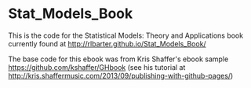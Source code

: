 # Stat_Models_Book

This is the code for the Statistical Models: Theory and Applications book currently found at <http://rlbarter.github.io/Stat_Models_Book/>

The base code for this ebook was from Kris Shaffer's ebook sample <https://github.com/kshaffer/GHbook> (see his tutorial at <http://kris.shaffermusic.com/2013/09/publishing-with-github-pages/>)